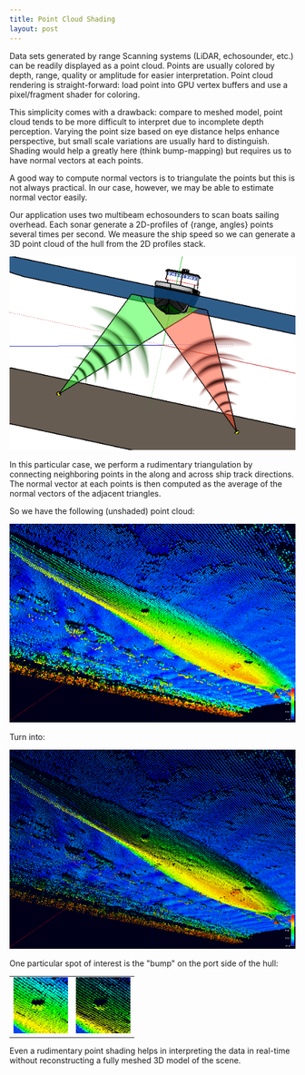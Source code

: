 ```yaml
---
title: Point Cloud Shading
layout: post
---
```


Data sets generated by range Scanning systems (LiDAR, echosounder, etc.) can be readily displayed as a point cloud. Points are usually colored by depth, range, quality or amplitude for easier interpretation. Point cloud rendering is straight-forward: load point into GPU vertex buffers and use a pixel/fragment shader for coloring. 

This simplicity comes with a drawback: compare to meshed model, point cloud tends to be more difficult to interpret due to incomplete depth perception. Varying the point size based on eye distance helps enhance perspective, but small scale variations are usually hard to distinguish. Shading would help a greatly here (think bump-mapping) but requires us to have normal vectors at each points.

A good way to compute normal vectors is to triangulate the points but this is not always practical. In our case, however, we may be able to estimate normal vector easily.

Our application uses two multibeam echosounders to scan boats sailing overhead. Each sonar generate a 2D-profiles of {range, angles} points several times per second. We measure the ship speed so we can generate a 3D point cloud of the hull from the 2D profiles stack. 

![scan diagram]( /assets/images/hullsweep-diag.png)



In this particular case, we perform a rudimentary triangulation by connecting neighboring points in the along and across ship track directions. The normal vector at each points is then computed as the average of the normal vectors of the adjacent triangles.

So we have the following (unshaded) point cloud:


![no shading]( /assets/images/hullsweep-snap-no-shading.png )


Turn into:

![no shading]( /assets/images/hullsweep-snap-with-shading.png )


One particular spot of interest is the "bump" on the port side of the hull:

<table>
<tr>
<td><img src="/assets/images/hullsweep-snap-no-shading-closeup.png"/></td>
<td><img src="/assets/images/hullsweep-snap-with-shading-closeup.png"/></td>
</tr>
</table>

Even a rudimentary point shading helps in interpreting the data in real-time without reconstructing a fully meshed 3D model of the scene. 

  

     
    
 